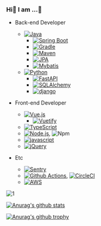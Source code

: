 ### Hi👋  I am ...🤔

- Back-end Developer
  - [![Java](https://img.shields.io/badge/Java-v11-darkred.svg?&logo=java)](https://www.java.com/)
    - [![Spring Boot](https://img.shields.io/badge/Spring%20Boot-v2.4-deepgreen.svg?&logo=spring)](https://spring.io/projects/spring-boot)
    - [![Gradle](https://img.shields.io/badge/Gradle-v6.8-darkblue.svg?&logo=apache)](https://gradle.org/)
    - [![Maven](https://img.shields.io/badge/Maven-v3.6-blue.svg?&logo=apache)](https://maven.apache.org/)
    - [![JPA](https://img.shields.io/badge/jpa-v2.4-deepgreen.svg?&logo=Spring)](https://spring.io/projects/spring-data-jpa)
    - [![Mybatis](https://img.shields.io/badge/mybatis-v3.5-darkred.svg?&logo=MyBatis)](https://mybatis.org/)
  - [![Python](https://img.shields.io/badge/python-v3.8-blue.svg?&logo=python)](https://docs.python.org/3.8/)
    - [![FastAPI](https://img.shields.io/badge/FastAPI-v0.63-teal.svg?logo=FastApi)](https://fastapi.tiangolo.com/)
    - [![SQLAlchemy](https://img.shields.io/badge/SQLAlchemy-v1.4-lightgray.svg?&logo=SQLAlchemy)](https://docs.sqlalchemy.org/)
    - [![django](https://img.shields.io/badge/django-v2.1-darkgreen.svg?&logo=django)](https://docs.djangoproject.com/)
- Front-end Developer
  - [![Vue.js](https://img.shields.io/badge/Vue.js-v2.6-deepgreen.svg?logo=vue.js)](https://kr.vuejs.org/v2/guide/index.html)
    - [![Vuetify](https://img.shields.io/badge/Vuetify-v2.4-blue.svg?logo=vuetify)](https://vuetifyjs.com/)
  - [![TypeScript](https://img.shields.io/badge/TypeScript-v4.2-blue.svg?logo=typescript)](https://www.typescriptlang.org/)
  - [![Node.js](https://img.shields.io/badge/Node.js-v14.15-darkgreen.svg?logo=node.js)](https://nodejs.org/), ![Npm](https://img.shields.io/npm/v/npm.svg?logo=npm)
  - [![javascript](https://img.shields.io/badge/javascript-es6-orange.svg)]()
  - [![jQuery](https://img.shields.io/badge/jQuery-v3.6-darkblue.svg)](https://jquery.com/)

- Etc
  - [![Sentry](https://img.shields.io/badge/Monitorning-Sentry-purple.svg)](https://sentry.io/)
  - [![Github Actions](https://img.shields.io/badge/CI/CD-Github%20Actions-black.svg)](https://github.com/features/actions), [![CircleCI](https://img.shields.io/badge/CI/CD-CircleCI-black.svg)](https://circleci.com/)
  - [![AWS](https://img.shields.io/badge/Cloud-AWS-orange.svg)](https://aws.amazon.com/)

![1](https://github-readme-stats.vercel.app/api/top-langs/?username=bestheroz&theme=blue-green)

[![Anurag's github stats](https://github-readme-stats.vercel.app/api?username=bestheroz&theme=blue-green)](https://github.com/anuraghazra/github-readme-stats)

[![Anurag's github trophy](https://github-profile-trophy.vercel.app/?username=bestheroz&row=1)](https://github.com/ryo-ma/github-profile-trophy)



<!--
**bestheroz/bestheroz** is a ✨ _special_ ✨ repository because its `README.md` (this file) appears on your GitHub profile.

Here are some ideas to get you started:

- 🔭 I’m currently working on ...
- 🌱 I’m currently learning ...
- 👯 I’m looking to collaborate on ...
- 🤔 I’m looking for help with ...
- 💬 Ask me about ...
- 📫 How to reach me: ...
- 😄 Pronouns: ...
- ⚡ Fun fact: ...
-->
